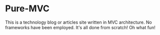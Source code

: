# Pure-MVC
This is a technology blog or articles site written in MVC architecture. No frameworks have been employed. It's all done from scratch! Oh what fun! 

